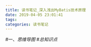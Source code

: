 ```yaml
---
title: 读书笔记_深入浅出MyBatis技术原理
date: 2019-04-05 23:01:41
tags:
categories: 读书笔记
---
```

#一、*思维导图*
#*总知识点*